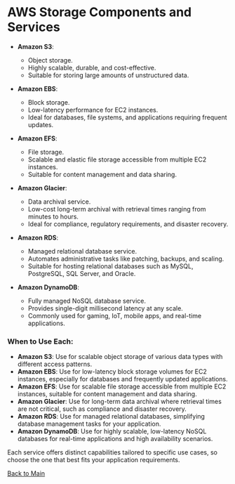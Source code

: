 # AWS Storage Components and Services


   - **Amazon S3**:
     - Object storage.
     - Highly scalable, durable, and cost-effective.
     - Suitable for storing large amounts of unstructured data.
   - **Amazon EBS**:
     - Block storage.
     - Low-latency performance for EC2 instances.
     - Ideal for databases, file systems, and applications requiring frequent updates.
   - **Amazon EFS**:
     - File storage.
     - Scalable and elastic file storage accessible from multiple EC2 instances.
     - Suitable for content management and data sharing.

   - **Amazon Glacier**:
     - Data archival service.
     - Low-cost long-term archival with retrieval times ranging from minutes to hours.
     - Ideal for compliance, regulatory requirements, and disaster recovery.
   - **Amazon RDS**:
     - Managed relational database service.
     - Automates administrative tasks like patching, backups, and scaling.
     - Suitable for hosting relational databases such as MySQL, PostgreSQL, SQL Server, and Oracle.
   - **Amazon DynamoDB**:
     - Fully managed NoSQL database service.
     - Provides single-digit millisecond latency at any scale.
     - Commonly used for gaming, IoT, mobile apps, and real-time applications.

### When to Use Each:
- **Amazon S3**: Use for scalable object storage of various data types with different access patterns.
- **Amazon EBS**: Use for low-latency block storage volumes for EC2 instances, especially for databases and frequently updated applications.
- **Amazon EFS**: Use for scalable file storage accessible from multiple EC2 instances, suitable for content management and data sharing.
- **Amazon Glacier**: Use for long-term data archival where retrieval times are not critical, such as compliance and disaster recovery.
- **Amazon RDS**: Use for managed relational databases, simplifying database management tasks for your application.
- **Amazon DynamoDB**: Use for highly scalable, low-latency NoSQL databases for real-time applications and high availability scenarios.

Each service offers distinct capabilities tailored to specific use cases, so choose the one that best fits your application requirements.



[Back to Main](readme.md)
